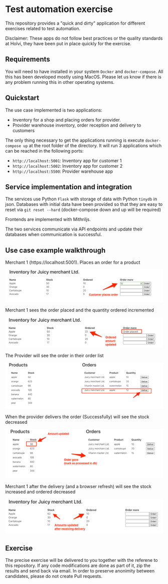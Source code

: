 # Test automation exercise

This repository provides a "quick and dirty" application for different exercises
related to test automation.

Disclaimer: These apps do not follow best practices or the quality standards at
Holvi, they have been put in place quickly for the exercise.

## Requirements

You will need to have installed in your system `Docker` and `docker-compose`.
All this has been developed mostly using MacOS. Please let us know if there is
any problem running this in other operating systems.

## Quickstart

The use case implemented is two applications:
 * Inventory for a shop and placing orders for provider.
 * Provider warehouse inventory, order reception and delivery to customers

The only thing necessary to get the applications running is execute
`docker-compose up` at the root folder of the directory. It will run 3
applications which can be reached in the following ports:

* `http://localhost:5001`: Inventory app for customer 1
* `http://localhost:5002`: Inventory app for customer 2
* `http://localhost:5500`: Provider warehouse app


## Service implementation and integration

The services use Python `Flask` with storage of data with Python `tinydb` in json.
Databases with initial data have been provided so that they are easy to reset
via `git reset --hard` (docker-compose down and up will be required)

Frontends are implemented with Mithriljs.

The two services communicate via API endpoints and update their databases
when communication is successful.

## Use case example walkthrough

Merchant 1 (https://localhost:5001). Places an order for a product

![Step1](doc/images/usecase_walkthrough/step1.png)

Merchant 1 sees the order placed and the quantity ordered incremented

![Step2](doc/images/usecase_walkthrough/step2.png)

The Provider will see the order in their order list

![Step3](doc/images/usecase_walkthrough/step3.png)

When the provider delivers the order (Successfully) will see the stock decreased

![Step4](doc/images/usecase_walkthrough/step4.png)

Merchant 1 after the delivery (and a browser refresh) will see the stock increased and ordered decreased

![Step5](doc/images/usecase_walkthrough/step5.png)

## Exercise

The precise exercise will be delivered to you together with the referene to this
repository. If any code modifications are done as part of it, zip the results
and send back via email. In order to preserve anonimity between candidates, please
do not create Pull requests.
